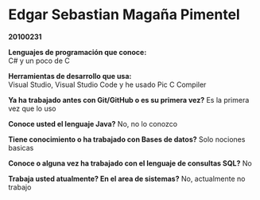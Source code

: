 # Edgar Sebastian Magaña Pimentel
**20100231**


**Lenguajes de programación que conoce:**   
C# y un poco de C


**Herramientas de desarrollo que usa:**  
Visual Studio, Visual Studio Code y he usado Pic C Compiler


**Ya ha trabajado antes con Git/GitHub o es su primera vez?** 
Es la primera vez que lo uso


**Conoce usted el lenguaje Java?** 
No, no lo conozco


**Tiene conocimiento o ha trabajado con Bases de datos?** 
Solo nociones basicas


**Conoce o alguna vez ha trabajado con el lenguaje de consultas SQL?** 
No


**Trabaja usted atualmente? En el area de sistemas?** 
No, actualmente no trabajo